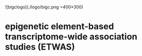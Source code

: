 ![bigclogo](./logo/bigc.png =400*300)
# epigenetic element-based transcriptome-wide association studies (ETWAS)

